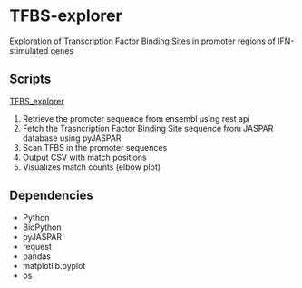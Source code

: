 # TFBS-explorer

Exploration of Transcription Factor Binding Sites in promoter regions of IFN-stimulated genes

## Scripts

[TFBS_explorer](scripts/TFBS_explorer_human.ipynb)

1. Retrieve the promoter sequence from ensembl using rest api
2. Fetch the Trasncription Factor Binding Site sequence from JASPAR database using pyJASPAR
3. Scan TFBS in the promoter sequences
4. Output CSV with match positions
5. Visualizes match counts (elbow plot)

## Dependencies
- Python
- BioPython
- pyJASPAR
- request
- pandas
- matplotlib.pyplot
- os

